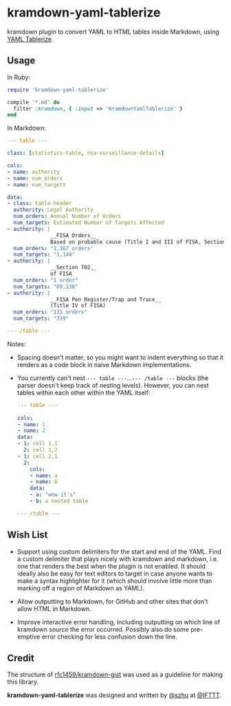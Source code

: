 kramdown-yaml-tablerize
=======================

kramdown plugin to convert YAML to HTML tables inside Markdown, using [YAML Tablerize](https://github.com/IFTTT/kramdown-yaml-tablerize).


Usage
-----

In Ruby:

```ruby
require 'kramdown-yaml-tablerize'

compile '*.md' do
  filter :kramdown, { :input => 'KramdownYamlTablerize' }
end
```

In Markdown:

```yaml
--- table ---

class: [statistics-table, nsa-surveillance-details]

cols:
- name: authority
- name: num_orders
- name: num_targets

data:
- class: table-header
  authority: Legal Authority
  num_orders: Annual Number of Orders
  num_targets: Estimated Number of Targets Affected
- authority: |
              __FISA Orders__  
              Based on probable cause (Title I and III of FISA, Sections 703 and 704 of FISA)
  num_orders: "1,167 orders"
  num_targets: "1,144"
- authority: |
              __Section 702__  
              of FISA
  num_orders: "1 order"
  num_targets: "89,138"
- authority: |
              __FISA Pen Register/Trap and Trace__  
              (Title IV of FISA)
  num_orders: "131 orders"
  num_targets: "319"

--- /table ---
```

Notes:

- Spacing doesn't matter, so you might want to indent everything so that it renders as a code block in naive Markdown implementations.

- You currently can't nest `--- table ---`…`--- /table ---` blocks (the parser doesn't keep track of nesting levels). However, you can nest tables within each other within the YAML itself:

	```yaml
	--- table ---
		
	cols:
	- name: 1
	- name: 2
	data:
	- 1: cell 1,1
	  2: cell 1,2
	- 1: cell 2,1
	  2:
	    cols:
	    - name: a
	    - name: b
	    data:
	    - a: "wow it's"
	    - b: a nested table

	--- /table ---
	```

Wish List
---------

- Support using custom delimiters for the start and end of the YAML. Find a custom delimiter that plays nicely with kramdown and markdown, i.e. one that renders the best when the plugin is not enabled. It should ideally also be easy for text editors to target in case anyone wants to make a syntax highlighter for it (which should involve little more than marking off a region of Markdown as YAML).

- Allow outputting to Markdown, for GitHub and other sites that don't allow HTML in Markdown.

- Improve interactive error handling, including outputting on which line of kramdown source the error occurred. Possibly also do some pre-emptive error checking for less confusion down the line.

Credit
------

The structure of [rfc1459/kramdown-gist](https://github.com/rfc1459/kramdown-gist) was used as a guideline for making this library.

**kramdown-yaml-tablerize** was designed and written by [@szhu](https://github.com/szhu) at [@IFTTT](https://github.com/IFTTT).
